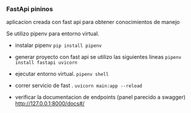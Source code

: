 ### FastApi pininos

aplicacion creada con fast api para obtener conocimientos de manejo

Se utilizo pipenv para entorno virtual.
- instalar pipenv
`pip install pipenv`

- generar proyecto con fast api se utilizo las siguientes lineas
`pipenv install fastapi uvicorn`

- ejecutar entorno virtual.
`pipenv shell`

- correr servicio de fast .
`uvicorn main:app --reload`

- verificar la documentacion de endpoints (panel parecido a swagger)
http://127.0.0.1:8000/docs#/
